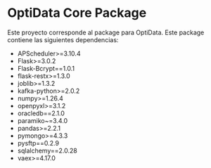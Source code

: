 # OptiData Core Package

Este proyecto corresponde al package para OptiData. Este package contiene las siguientes dependencias:

- APScheduler>=3.10.4
- Flask>=3.0.2
- Flask-Bcrypt==1.0.1
- flask-restx>=1.3.0
- joblib>=1.3.2
- kafka-python>=2.0.2
- numpy>=1.26.4
- openpyxl>=3.1.2
- oracledb==2.1.0
- paramiko~=3.4.0
- pandas>=2.2.1
- pymongo>=4.3.3
- pysftp==0.2.9
- sqlalchemy==2.0.28
- vaex>=4.17.0
